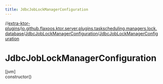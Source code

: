 ```yaml
---
title: JdbcJobLockManagerConfiguration
---
```

//[extra-ktor-plugins](../../../index.md)/[io.github.flaxoos.ktor.server.plugins.taskscheduling.managers.lock.database](../index.md)/[JdbcJobLockManagerConfiguration](index.md)/[JdbcJobLockManagerConfiguration](-jdbc-job-lock-manager-configuration.md)



# JdbcJobLockManagerConfiguration



[jvm]\
constructor()




